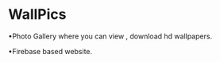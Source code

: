 # WallPics

  •Photo Gallery where you can view , download hd wallpapers.
  
  •Firebase based website.
  
